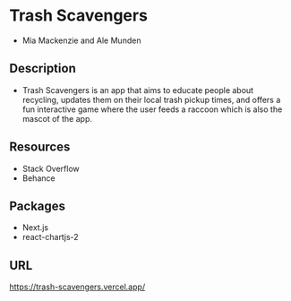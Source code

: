 # Trash Scavengers
- Mia Mackenzie and Ale Munden
## Description
- Trash Scavengers is an app that aims to educate people about recycling, updates them on their local trash pickup times, and offers a fun interactive game where the user feeds a raccoon which is also the mascot of the app.
## Resources
- Stack Overflow
- Behance
## Packages
- Next.js
- react-chartjs-2
## URL
https://trash-scavengers.vercel.app/
